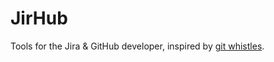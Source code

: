 # JirHub

Tools for the Jira & GitHub developer, inspired by [git whistles](https://github.com/mezis/git-whistles).
